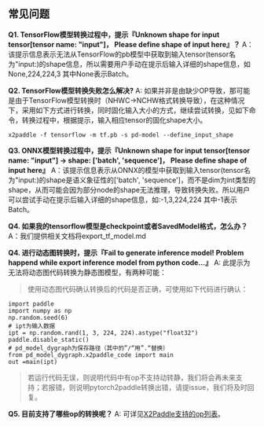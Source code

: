 ## 常见问题

**Q1. TensorFlow模型转换过程中，提示『Unknown shape for input tensor[tensor name: "input"]， Please define shape of input here』？**
A：该提示信息表示无法从TensorFlow的pb模型中获取到输入tensor(tensor名为"input:)的shape信息，所以需要用户手动在提示后输入详细的shape信息，如None,224,224,3 其中None表示Batch。


**Q2. TensorFlow模型转换失败怎么解决?**
A: 如果并非是由缺少OP导致，那可能是由于TensorFlow模型转换时（NHWC->NCHW格式转换导致），在这种情况下，采用如下方式进行转换，同时固化输入大小的方式，继续尝试转换，见如下命令，转换过程中，根据提示，输入相应tensor的固化shape大小。
```
x2paddle -f tensorflow -m tf.pb -s pd-model --define_input_shape
```

**Q3. ONNX模型转换过程中，提示『Unknown shape for input tensor[tensor name: "input"] -> shape: ['batch', 'sequence']， Please define shape of input here』**
A：该提示信息表示从ONNX的模型中获取到输入tensor(tensor名为"input:)的shape是语义象征性的['batch', 'sequence']，而不是dim为int类型的shape，从而可能会因为部分node的shape无法推理，导致转换失败。所以用户可以尝试手动在提示后输入详细的shape信息，如:-1,3,224,224  其中-1表示Batch。

**Q4. 如果我的tensorflow模型是checkpoint或者SavedModel格式，怎么办？**
A：我们提供相关文档将export_tf_model.md


**Q4. 进行动态图转换时，提示『Fail to generate inference model! Problem happend while export inference model from python code...』**
A: 此提示为无法将动态图代码转换为静态图模型，有两种可能：
> 使用动态图代码确认转换后的代码是否正确，可使用如下代码进行确认：
```
import paddle
import numpy as np
np.random.seed(6)
# ipt为输入数据
ipt = np.random.rand(1, 3, 224, 224).astype("float32")
paddle.disable_static()
# pd_model_dygraph为保存路径（其中的”/“用”.“替换）
from pd_model_dygraph.x2paddle_code import main
out =main(ipt)
```
> 若运行代码无误，则说明代码中有op不支持动转静，我们将会再未来支持；若报错，则说明pytorch2paddle转换出错，请提issue，我们将及时回复。

**Q5. 目前支持了哪些op的转换呢？**
A: 可详见[X2Paddle支持的op列表](op_list.md)。
